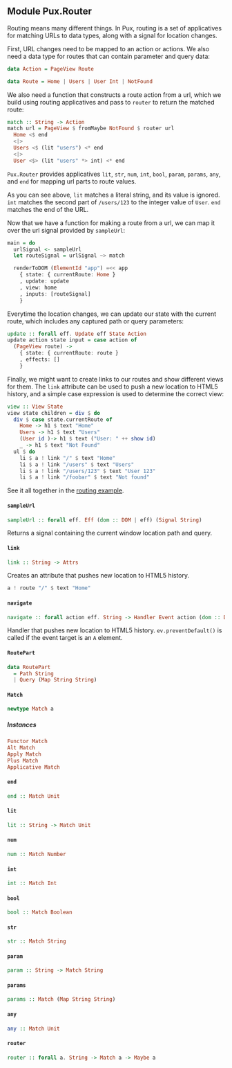 ## Module Pux.Router

Routing means many different things. In Pux, routing is a set of
applicatives for matching URLs to data types, along with a signal for
location changes.

First, URL changes need to be mapped to an action or actions. We also need
a data type for routes that can contain parameter and query data:

```purescript
data Action = PageView Route

data Route = Home | Users | User Int | NotFound
```

We also need a function that constructs a route action from a url, which we
build using routing applicatives and pass to `router` to return the
matched route:

```purescript
match :: String -> Action
match url = PageView $ fromMaybe NotFound $ router url
  Home <$ end
  <|>
  Users <$ (lit "users") <* end
  <|>
  User <$> (lit "users" *> int) <* end
```

`Pux.Router` provides applicatives `lit`, `str`, `num`, `int`, `bool`, `param`,
`params`, `any`, and `end` for mapping url parts to route values.

As you can see above, `lit` matches a literal string, and its value is ignored.
`int` matches the second part of `/users/123` to the integer value of `User`.
`end` matches the end of the URL.

Now that we have a function for making a route from a url, we can map it over
the url signal provided by `sampleUrl`:

```purescript
main = do
  urlSignal <- sampleUrl
  let routeSignal = urlSignal ~> match

  renderToDOM (ElementId "app") =<< app
    { state: { currentRoute: Home }
    , update: update
    , view: home
    , inputs: [routeSignal]
    }
```

Everytime the location changes, we can update our state with the current route,
which includes any captured path or query parameters:

```purescript
update :: forall eff. Update eff State Action
update action state input = case action of
  (PageView route) ->
    { state: { currentRoute: route }
    , effects: []
    }
```

Finally, we might want to create links to our routes and show different
views for them. The `link` attribute can be used to push a new location to
HTML5 history, and a simple case expression is used to determine the
correct view:

```purescript
view :: View State
view state children = div $ do
  div $ case state.currentRoute of
    Home -> h1 $ text "Home"
    Users -> h1 $ text "Users"
    (User id )-> h1 $ text ("User: " ++ show id)
    _ -> h1 $ text "Not Found"
  ul $ do
    li $ a ! link "/" $ text "Home"
    li $ a ! link "/users" $ text "Users"
    li $ a ! link "/users/123" $ text "User 123"
    li $ a ! link "/foobar" $ text "Not found"
```

See it all together in the [routing example](../../examples/routing/).

#### `sampleUrl`

``` purescript
sampleUrl :: forall eff. Eff (dom :: DOM | eff) (Signal String)
```

Returns a signal containing the current window location path and query.

#### `link`

``` purescript
link :: String -> Attrs
```

Creates an attribute that pushes new location to HTML5 history.

```purescript
a ! route "/" $ text "Home"
```

#### `navigate`

``` purescript
navigate :: forall action eff. String -> Handler Event action (dom :: DOM | eff)
```

Handler that pushes new location to HTML5 history.
`ev.preventDefault()` is called if the event target is an `A` element.

#### `RoutePart`

``` purescript
data RoutePart
  = Path String
  | Query (Map String String)
```

#### `Match`

``` purescript
newtype Match a
```

##### Instances
``` purescript
Functor Match
Alt Match
Apply Match
Plus Match
Applicative Match
```

#### `end`

``` purescript
end :: Match Unit
```

#### `lit`

``` purescript
lit :: String -> Match Unit
```

#### `num`

``` purescript
num :: Match Number
```

#### `int`

``` purescript
int :: Match Int
```

#### `bool`

``` purescript
bool :: Match Boolean
```

#### `str`

``` purescript
str :: Match String
```

#### `param`

``` purescript
param :: String -> Match String
```

#### `params`

``` purescript
params :: Match (Map String String)
```

#### `any`

``` purescript
any :: Match Unit
```

#### `router`

``` purescript
router :: forall a. String -> Match a -> Maybe a
```


